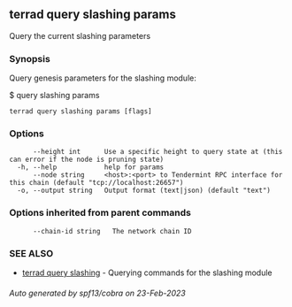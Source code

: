 ## terrad query slashing params

Query the current slashing parameters

### Synopsis

Query genesis parameters for the slashing module:

$ <appd> query slashing params

```
terrad query slashing params [flags]
```

### Options

```
      --height int      Use a specific height to query state at (this can error if the node is pruning state)
  -h, --help            help for params
      --node string     <host>:<port> to Tendermint RPC interface for this chain (default "tcp://localhost:26657")
  -o, --output string   Output format (text|json) (default "text")
```

### Options inherited from parent commands

```
      --chain-id string   The network chain ID
```

### SEE ALSO

* [terrad query slashing](terrad_query_slashing.md)	 - Querying commands for the slashing module

###### Auto generated by spf13/cobra on 23-Feb-2023
